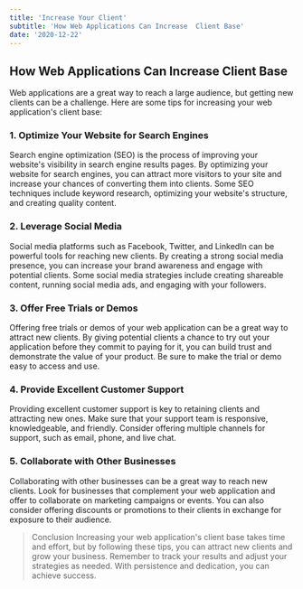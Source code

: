 ```yaml
---
title: 'Increase Your Client'
subtitle: 'How Web Applications Can Increase  Client Base'
date: '2020-12-22'
---
```


## How Web Applications Can Increase Client Base

Web applications are a great way to reach a large audience, but getting new clients can be a challenge. Here are some tips for increasing your web application's client base:

### 1. Optimize Your Website for Search Engines

Search engine optimization (SEO) is the process of improving your website's visibility in search engine results pages. By optimizing your website for search engines, you can attract more visitors to your site and increase your chances of converting them into clients. Some SEO techniques include keyword research, optimizing your website's structure, and creating quality content.

### 2. Leverage Social Media

Social media platforms such as Facebook, Twitter, and LinkedIn can be powerful tools for reaching new clients. By creating a strong social media presence, you can increase your brand awareness and engage with potential clients. Some social media strategies include creating shareable content, running social media ads, and engaging with your followers.

### 3. Offer Free Trials or Demos

Offering free trials or demos of your web application can be a great way to attract new clients. By giving potential clients a chance to try out your application before they commit to paying for it, you can build trust and demonstrate the value of your product. Be sure to make the trial or demo easy to access and use.

### 4. Provide Excellent Customer Support

Providing excellent customer support is key to retaining clients and attracting new ones. Make sure that your support team is responsive, knowledgeable, and friendly. Consider offering multiple channels for support, such as email, phone, and live chat.

### 5. Collaborate with Other Businesses

Collaborating with other businesses can be a great way to reach new clients. Look for businesses that complement your web application and offer to collaborate on marketing campaigns or events. You can also consider offering discounts or promotions to their clients in exchange for exposure to their audience.

> Conclusion
> Increasing your web application's client base takes time and effort, but by following these tips, you can attract new clients and grow your business. Remember to track your results and adjust your strategies as needed. With persistence and dedication, you can achieve success.
